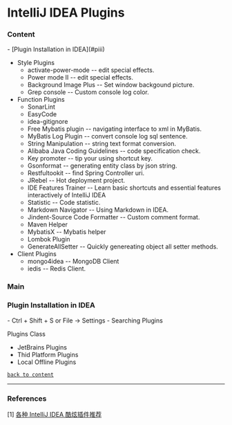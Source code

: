 # IntelliJ IDEA Plugins

<h3 id="content">Content</h3>
- [Plugin Installation in IDEA](#piii)

- Style Plugins
  - activate-power-mode   -- edit special effects.
  - Power mode II    -- edit special effects.
  - Background Image Plus  -- Set window backgound picture.
  - Grep console   -- Custom console log color.
- Function Plugins
  - SonarLint 
  - EasyCode
  - idea-gitignore
  - Free Mybatis plugin   -- navigating interface to xml in MyBatis.
  - MyBatis Log Plugin  -- convert console log sql sentence.
  - String Manipulation  -- string text format conversion.
  - Alibaba Java Coding Guidelines  -- code specification check.
  - Key promoter   -- tip your using shortcut key.
  - Gsonformat   -- generating entity class by json string.
  - Restfultookit  -- find Spring Controller uri.
  - JRebel  -- Hot deployment project.
  - IDE Features Trainer  -- Learn basic shortcuts and essential features interactively of IntelliJ IDEA
  - Statistic  -- Code statistic.
  - Markdown Navigator  -- Using Markdown in IDEA.
  - Jindent-Source Code Formatter  -- Custom comment format.
  - Maven Helper
  - MybatisX  -- Mybatis helper
  - Lombok Plugin
  - GenerateAllSetter  -- Quickly genereating object all setter methods.
- Client Plugins
  - mongo4idea  -- MongoDB Client
  - iedis  -- Redis Client.
### Main

<h3 id="piii">Plugin Installation in IDEA</h3>
- Ctrl + Shift + S or File -> Settings
- Searching Plugins

Plugins Class

- JetBrains Plugins
- Thid Platform Plugins
- Local Offline Plugins

[`back to content`](#content)

---



### References

[1] [各种 IntelliJ IDEA 酷炫插件推荐](https://mp.weixin.qq.com/s?__biz=MzAxNDMwMTMwMw==&mid=2247491189&idx=1&sn=f51fd545a8be47ae1e72274b26f76d79&chksm=9b943f6dace3b67b62660eec65f5e01422ba5235811b58a229189c59839d94953db72f036ce7&xtrack=1&scene=0&subscene=131&clicktime=1556772754&ascene=7&devicetype=android-28&version=2700033c&nettype=ctnet&abtest_cookie=BAABAAoACwASABMABQAjlx4A0JkeANyZHgDumR4A8pkeAAAA&lang=en&pass_ticket=4ls4Ugjrm2zckmO5MMMVjx7zLAzDo2d0BaWbaDtMs8q1vOBtNF8xCNwDQjzwRdxe&wx_header=1)